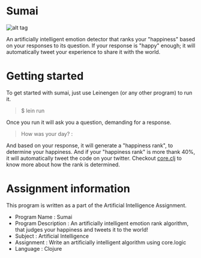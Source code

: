 Sumai
=======

![alt tag](http://4.bp.blogspot.com/-iiMa8-PV5G4/Vk0pxgVKW1I/AAAAAAAACRM/9_ekJYSbd8s/s1600/sumai.png)

An artificially intelligent emotion detector that ranks your "happiness" based on your responses to its question. If your response is "happy" enough; it will automatically tweet your experience to share it with the world.

Getting started
=======
To get started with sumai, just use Leinengen (or any other program) to run it.

> $ lein run

Once you run it will ask you a question, demanding for a response.

> How was your day? : 

And based on your response, it will generate a "happiness rank", to determine your happiness. And if your "happiness rank" is more thank 40%, it will automatically tweet the code on your twitter. Checkout [core.clj](https://github.com/nddave/Sumai/blob/master/src/sumai/core.clj) to know more about how the rank is determined.

Assignment information
=======
This program is written as a part of the Artificial Intelligence Assignment.

- Program Name : Sumai
- Program Description : An artificially intelligent emotion rank algorithm, that judges your happiness and tweets it to the world!
- Subject : Artificial Intelligence
- Assignment : Write an artificially intelligent algorithm using core.logic
- Language : Clojure

